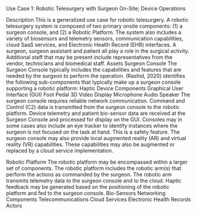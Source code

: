 Use Case 1: Robotic Telesurgery with Surgeon On-Site; Device Operations

Description
This is a generalized use case for robotic telesurgery. A robotic telesurgery system is composed of two primary onsite components: (1) a surgeon console, and (2) a Robotic Platform. The system also includes a variety of biosensors and telemetry sensors, communication capabilities, cloud SaaS services, and Electronic Health Record (EHR) interfaces. A surgeon, surgeon assistant and patient all play a role in the surgical activity. Additional staff that may be present include representatives from the vendor, technicians and biomedical staff.
Assets Surgeon Console
The Surgeon Console typically includes the capabilities and features that are needed by the surgeon to perform the operation. (Rashid, 2020) identifies the following sub-components that typically make up a surgeon console supporting a robotic platform:
Haptic Device Components
Graphical User Interface (GUI)
Foot Pedal
3D Video Display
Microphone
Audio Speaker
The surgeon console requires reliable network communication. Command and Control (C2) data is transmitted from the surgeon console to the robotic platform. Device telemetry and patient bio-sensor data are received at the Surgeon Console and processed for display on the GUI. Consoles may in some cases also include an eye tracker to identify instances where the surgeon is not focused on the task at hand. This is a safety feature. The surgeon console may also provide local augmented reality (AR) and virtual reality (VR) capabilities. These capabilities may also be augmented or replaced by a cloud service implementation.

Robotic Platform
The robotic platform may be encompassed within a larger set of components. The robotic platform includes the robotic arm(s) that perform the actions as commanded by the surgeon. The robotic arm transmits telemetry data to the surgeon console and to the cloud. Haptic feedback may be generated based on the positioning of the robotic platform and fed to the surgeon console.
Bio-Sensors
Networking Components
Telecommunications
Cloud Services
Electronic Health Records
Actors

